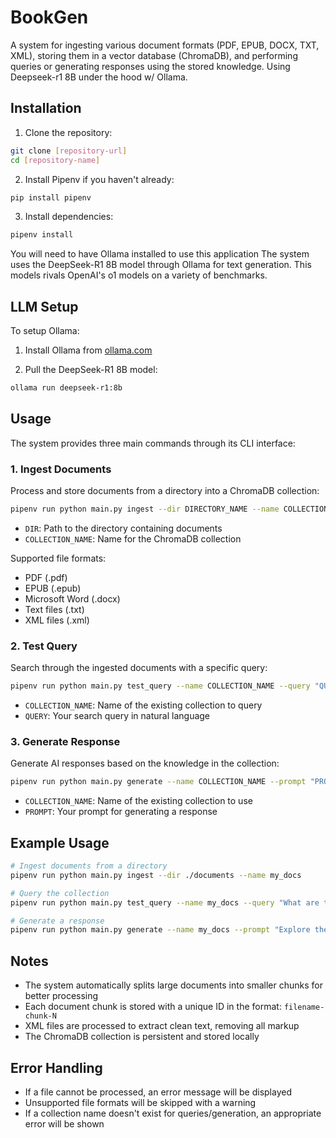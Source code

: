 # BookGen

A system for ingesting various document formats (PDF, EPUB, DOCX, TXT, XML), storing them in a vector database (ChromaDB), and performing queries or generating responses using the stored knowledge. Using Deepseek-r1 8B under the hood w/ Ollama.

## Installation

1. Clone the repository:
```bash
git clone [repository-url]
cd [repository-name]
```

2. Install Pipenv if you haven't already:
```bash
pip install pipenv
```

3. Install dependencies:
```bash
pipenv install
```

You will need to have Ollama installed to use this application The system uses the DeepSeek-R1 8B model through Ollama for text generation. This models rivals OpenAI's o1 models on a variety of benchmarks.

## LLM Setup

To setup Ollama:

1. Install Ollama from [ollama.com](https://ollama.com/)

2. Pull the DeepSeek-R1 8B model:
```bash
ollama run deepseek-r1:8b
```

## Usage

The system provides three main commands through its CLI interface:

### 1. Ingest Documents

Process and store documents from a directory into a ChromaDB collection:

```bash
pipenv run python main.py ingest --dir DIRECTORY_NAME --name COLLECTION_NAME
```

- `DIR`: Path to the directory containing documents
- `COLLECTION_NAME`: Name for the ChromaDB collection

Supported file formats:
- PDF (.pdf)
- EPUB (.epub)
- Microsoft Word (.docx)
- Text files (.txt)
- XML files (.xml)

### 2. Test Query

Search through the ingested documents with a specific query:

```bash
pipenv run python main.py test_query --name COLLECTION_NAME --query "QUERY"
```

- `COLLECTION_NAME`: Name of the existing collection to query
- `QUERY`: Your search query in natural language

### 3. Generate Response

Generate AI responses based on the knowledge in the collection:

```bash
pipenv run python main.py generate --name COLLECTION_NAME --prompt "PROMPT"
```

- `COLLECTION_NAME`: Name of the existing collection to use
- `PROMPT`: Your prompt for generating a response

## Example Usage

```bash
# Ingest documents from a directory
pipenv run python main.py ingest --dir ./documents --name my_docs

# Query the collection
pipenv run python main.py test_query --name my_docs --query "What are the main topics covered?"

# Generate a response
pipenv run python main.py generate --name my_docs --prompt "Explore the theme of social isolation in the documents"
```

## Notes

- The system automatically splits large documents into smaller chunks for better processing
- Each document chunk is stored with a unique ID in the format: `filename-chunk-N`
- XML files are processed to extract clean text, removing all markup
- The ChromaDB collection is persistent and stored locally

## Error Handling

- If a file cannot be processed, an error message will be displayed
- Unsupported file formats will be skipped with a warning
- If a collection name doesn't exist for queries/generation, an appropriate error will be shown
